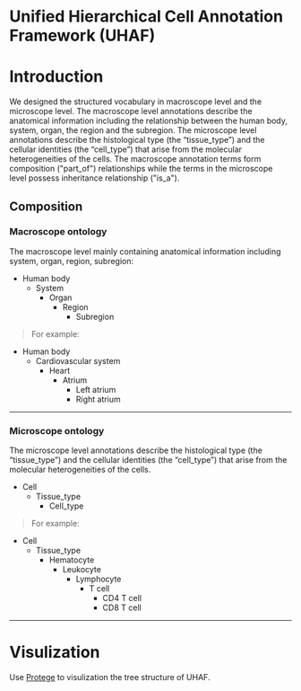 **U**nified **H**ierarchical Cell **A**nnotation **F**ramework (UHAF)
========

# Introduction
We designed the structured vocabulary in macroscope level and the microscope level. The macroscope level annotations describe the anatomical information including the relationship between the human body, system, organ, the region and the subregion. The microscope level annotations describe the histological type (the “tissue_type”) and the cellular identities (the “cell_type”) that arise from the molecular heterogeneities of the cells. The macroscope annotation terms form composition ("part_of") relationships while the terms in the microscope level possess inheritance relationship ("is_a"). 

## Composition

### Macroscope ontology

The macroscope level mainly containing anatomical information including system, organ, region, subregion:
- Human body
  - System
    - Organ
      - Region
        - Subregion 
> For example:
- Human body
  - Cardiovascular system
    - Heart
      - Atrium
        - Left atrium
        - Right atrium
-------


### Microscope ontology
The microscope level annotations describe the histological type (the “tissue_type”) and the cellular identities (the “cell_type”) that arise from the molecular heterogeneities of the cells.
- Cell
  - Tissue_type
    - Cell_type
> For example:
- Cell
  - Tissue_type
    - Hematocyte
      - Leukocyte
        - Lymphocyte
           - T cell
             - CD4 T cell
             - CD8 T cell
-------


# Visulization
Use [Protege](https://protege.stanford.edu/) to visulization the tree structure of UHAF.


